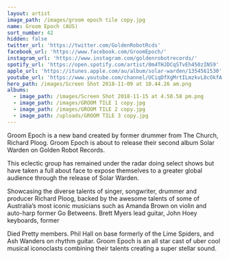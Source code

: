 ```yaml
---
layout: artist
image_path: /images/groom epoch tile copy.jpg
name: Groom Epoch (AUS)
sort_number: 42
hidden: false
twitter_url: 'https://twitter.com/GoldenRobotRcds'
facebook_url: 'https://www.facebook.com/GroomEpoch/'
instagram_url: 'https://www.instagram.com/goldenrobotrecords/'
spotify_url: 'https://open.spotify.com/artist/0m4THJDCqSTvEh450zINS9'
apple_url: 'https://itunes.apple.com/au/album/solar-warden/1354561530'
youtube_url: 'https://www.youtube.com/channel/UCiqDfXgMrtILmzkvL8cOkfA'
hero_path: /images/Screen Shot 2018-11-09 at 10.44.26 am.png
albums:
  - image_path: /images/Screen Shot 2018-11-15 at 4.50.58 pm.png
  - image_path: /images/GROOM TILE 1 copy.jpg
  - image_path: /images/GROOM TILE 2 copy.jpg
  - image_path: /uploads/GROOM TILE 3 copy.jpg
---
```


Groom Epoch is a new band created by former drummer from The Church, Richard Ploog. Groom Epoch is about to release their second album Solar Warden on Golden Robot Records.

This eclectic group has remained under the radar doing select shows but have taken a full about face to expose themselves to a greater global audience through the release of Solar Warden.

Showcasing the diverse talents of singer, songwriter, drummer and producer Richard Ploog, backed by the awesome talents of some of Australia’s most iconic musicians such as Amanda Brown on violin and auto-harp former Go Betweens. Brett Myers lead guitar, John Hoey keyboards, former

Died Pretty members. Phil Hall on base formerly of the Lime Spiders, and Ash Wanders on rhythm guitar. Groom Epoch is an all star cast of uber cool musical iconoclasts combining their talents creating a super stellar sound.